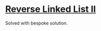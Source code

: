 # [Reverse Linked List II](https://leetcode.com/problems/reverse-linked-list-ii/)
Solved with bespoke solution.